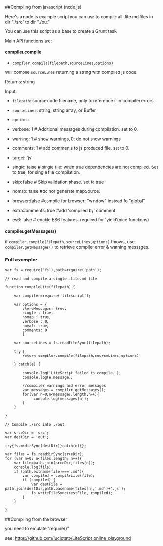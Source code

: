 ##Compiling from javascript (node.js)

Here's a node.js example script you can use to compile all .lite.md files 
in dir "./src" to dir "./out"

You can use this script as a base to create a Grunt task.

Main API functions are:

#### compiler.compile 

 - `compiler.compile(filepath,sourceLines,options)`

Will compile `sourceLines` returning a string with compiled js code.

Returns: string

Input: 

  - `filepath`: source code filename, only to reference it in compiler errors

  - `sourceLines`: string, string array, or Buffer

  - `options`:

   - verbose: 1 # Additional messages during compilation. set to 0.

   - warning: 1 # show warnings, 0: do not show warnings

   - comments: 1 # add comments to js produced file. set to 0.

   - target: 'js' 

   - single: false # single file: when true dependencies are not compiled. Set to true, for single file compilation.

   - skip: false # Skip validation phase. set to true

   - nomap: false #do nor generate mapSource.
   
   - browser:false #compile for browser: "window" instead fo "global"

   - extraComments: true #add 'compiled by' comment

   - es6: false # enable ES6 features. required for 'yield'(nice functions) 

    
#### compiler.getMessages()

if `compiler.compile(filepath,sourceLines,options)` throws, use 
`compiler.getMessages()` to retrieve compiler error & warning messages.

### Full example:

    var fs = require('fs'),path=require('path');

    // read and compile a single .lite.md file

    function compileLite(filepath) {

        var compiler=require('litescript');

        var options = {
            storeMessages: true,
            single : true,
            nomap : true,
            verbose : 0,
            noval: true,
            comments: 0
            }

        var sourceLines = fs.readFileSync(filepath);
        
        try {
            return compiler.compile(filepath,sourceLines,options);
       
        } catch(e) {

            console.log('LiteScript failed to compile.');
            console.log(e.message);

            //compiler warnings and error messages
            var messages = compiler.getMessages();
            for(var n=0;n<messages.length;n++){
                 console.log(messages[n]);
            }
        }

    }

    // Compile ./src into ./out

    var srceDir = 'src';
    var destDir = 'out';

    try{fs.mkdirSync(destDir)}catch(e){};

    var files = fs.readdirSync(srceDir);
    for (var n=0; n<files.length; n++){
        var file=path.join(srceDir,files[n]);
        console.log(file);
        if (path.extname(file)==='.md'){
            var compiled = compileLite(file);
            if (compiled) {
                var destFile = path.join(destDir,path.basename(files[n],'.md')+'.js');
                fs.writeFileSync(destFile, compiled);
            }
        }
            
    }



##Compiling from the browser 

you need to emulate "require()"

see: https://github.com/luciotato/LiteScript_online_playground


